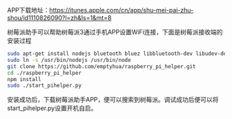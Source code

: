 APP下载地址：https://itunes.apple.com/cn/app/shu-mei-pai-zhu-shou/id1110826090?l=zh&ls=1&mt=8

树莓派助手可以帮助树莓派3通过手机APP设置WiFi连接，下面是树莓派接收端的安装过程
```bash
sudo apt-get install nodejs bluetooth bluez libbluetooth-dev libudev-dev
sudo ln -s /usr/bin/nodejs /usr/bin/node
git clone https://github.com/emptyhua/raspberry_pi_helper.git
cd ./raspberry_pi_helper
npm install
sudo ./start_pihelper.py
```
安装成功后，下载树莓派助手APP，便可以搜索到树莓派。调试成功后便可以将start_pihelper.py设置开机自启。
